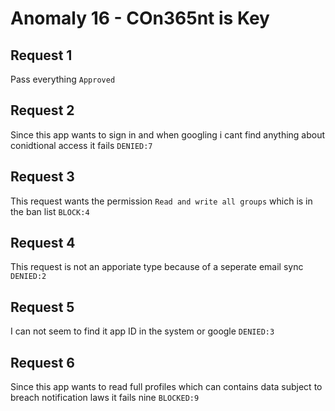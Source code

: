 # Anomaly 16 - COn365nt is Key

## Request 1
Pass everything
`Approved`

## Request 2
Since this app wants to sign in and when googling i cant find anything about conidtional access it fails
`DENIED:7`

## Request 3
This request wants the permission `Read and write all groups` which is in the ban list
`BLOCK:4`

## Request 4
This request is not an apporiate type because of a seperate email sync
`DENIED:2`

## Request 5
I can not seem to find it app ID in the system or google
`DENIED:3`

## Request 6
Since this app wants to read full profiles which can contains data subject to breach notification laws it fails nine
`BLOCKED:9`
